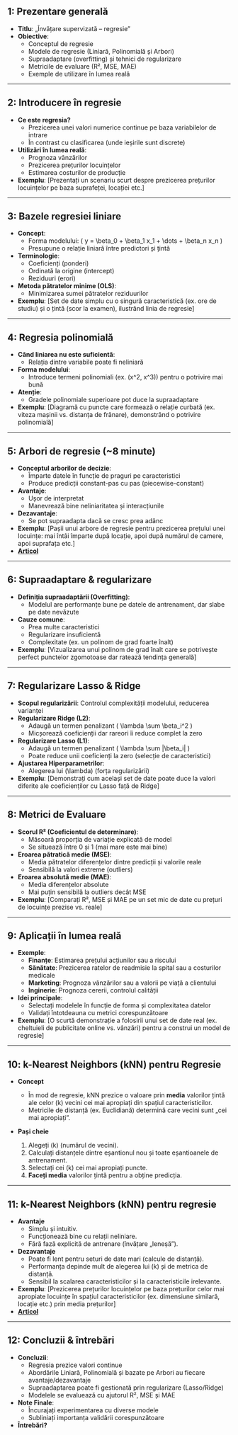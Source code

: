 ## 1: Prezentare generală
- **Titlu**: „Învățare supervizată – regresie”
- **Obiective**:
  - Conceptul de regresie
  - Modele de regresie (Liniară, Polinomială și Arbori)
  - Supraadaptare (overfitting) și tehnici de regularizare
  - Metricile de evaluare (R², MSE, MAE)
  - Exemple de utilizare în lumea reală

---

## 2: Introducere în regresie
- **Ce este regresia?**
  - Prezicerea unei valori numerice continue pe baza variabilelor de intrare
  - În contrast cu clasificarea (unde ieșirile sunt discrete)
- **Utilizări în lumea reală**:
  - Prognoza vânzărilor
  - Prezicerea prețurilor locuințelor
  - Estimarea costurilor de producție
- **Exemplu**: [Prezentați un scenariu scurt despre prezicerea prețurilor locuințelor pe baza suprafeței, locației etc.]

---

## 3: Bazele regresiei liniare
- **Concept**:
  - Forma modelului: \( y = \beta_0 + \beta_1 x_1 + \dots + \beta_n x_n \)
  - Presupune o relație liniară între predictori și țintă
- **Terminologie**:
  - Coeficienți (ponderi)
  - Ordinată la origine (intercept)
  - Reziduuri (erori)
- **Metoda pătratelor minime (OLS)**:
  - Minimizarea sumei pătratelor reziduurilor
- **Exemplu**: [Set de date simplu cu o singură caracteristică (ex. ore de studiu) și o țintă (scor la examen), ilustrând linia de regresie]

---

## 4: Regresia polinomială
- **Când liniarea nu este suficientă**:
  - Relația dintre variabile poate fi neliniară
- **Forma modelului**:
  - Introduce termeni polinomiali (ex. \(x^2, x^3\)) pentru o potrivire mai bună
- **Atenție**:
  - Gradele polinomiale superioare pot duce la supraadaptare
- **Exemplu**: [Diagramă cu puncte care formează o relație curbată (ex. viteza mașinii vs. distanța de frânare), demonstrând o potrivire polinomială]

---

## 5: Arbori de regresie (~8 minute)
- **Conceptul arborilor de decizie**:
  - Împarte datele în funcție de praguri pe caracteristici
  - Produce predicții constant-pas cu pas (piecewise-constant)
- **Avantaje**:
  - Ușor de interpretat
  - Manevrează bine neliniaritatea și interacțiunile
- **Dezavantaje**:
  - Se pot supraadapta dacă se cresc prea adânc
- **Exemplu**: [Pașii unui arbore de regresie pentru prezicerea prețului unei locuințe: mai întâi împarte după locație, apoi după numărul de camere, apoi suprafața etc.]
- **[Articol](https://towardsdatascience.com/decision-tree-regressor-explained-a-visual-guide-with-code-examples-fbd2836c3bef/)**

---

## 6: Supraadaptare & regularizare
- **Definiția supraadaptării (Overfitting)**:
  - Modelul are performanțe bune pe datele de antrenament, dar slabe pe date nevăzute
- **Cauze comune**:
  - Prea multe caracteristici
  - Regularizare insuficientă
  - Complexitate (ex. un polinom de grad foarte înalt)
- **Exemplu**: [Vizualizarea unui polinom de grad înalt care se potrivește perfect punctelor zgomotoase dar ratează tendința generală]

---

## 7: Regularizare Lasso & Ridge
- **Scopul regularizării**: Controlul complexității modelului, reducerea varianței
- **Regularizare Ridge (L2)**:
  - Adaugă un termen penalizant \( \lambda \sum \beta_i^2 \)
  - Micșorează coeficienții dar rareori îi reduce complet la zero
- **Regularizare Lasso (L1)**:
  - Adaugă un termen penalizant \( \lambda \sum |\beta_i| \)
  - Poate reduce unii coeficienți la zero (selecție de caracteristici)
- **Ajustarea Hiperparametrilor**:
  - Alegerea lui \(\lambda\) (forța regularizării)
- **Exemplu**: [Demonstrați cum același set de date poate duce la valori diferite ale coeficienților cu Lasso față de Ridge]

---

## 8: Metrici de Evaluare
- **Scorul R² (Coeficientul de determinare)**:
  - Măsoară proporția de variație explicată de model
  - Se situează între 0 și 1 (mai mare este mai bine)
- **Eroarea pătratică medie (MSE)**:
  - Media pătratelor diferențelor dintre predicții și valorile reale
  - Sensibilă la valori extreme (outliers)
- **Eroarea absolută medie (MAE)**:
  - Media diferențelor absolute
  - Mai puțin sensibilă la outliers decât MSE
- **Exemplu**: [Comparați R², MSE și MAE pe un set mic de date cu prețuri de locuințe prezise vs. reale]

---

## 9: Aplicații în lumea reală
- **Exemple**:
  - **Finanțe**: Estimarea prețului acțiunilor sau a riscului
  - **Sănătate**: Prezicerea ratelor de readmisie la spital sau a costurilor medicale
  - **Marketing**: Prognoza vânzărilor sau a valorii pe viață a clientului
  - **Inginerie**: Prognoza cererii, controlul calității
- **Idei principale**:
  - Selectați modelele în funcție de forma și complexitatea datelor
  - Validați întotdeauna cu metrici corespunzătoare
- **Exemplu**: [O scurtă demonstrație a folosirii unui set de date real (ex. cheltuieli de publicitate online vs. vânzări) pentru a construi un model de regresie]

---

## 10: k-Nearest Neighbors (kNN) pentru Regresie
- **Concept**
  - În mod de regresie, kNN prezice o valoare prin **media** valorilor țintă ale celor \(k\) vecini cei mai apropiați din spațiul caracteristicilor.
  - Metricile de distanță (ex. Euclidiană) determină care vecini sunt „cei mai apropiați”.

- **Pași cheie**
  1. Alegeți \(k\) (numărul de vecini).
  2. Calculați distanțele dintre eșantionul nou și toate eșantioanele de antrenament.
  3. Selectați cei \(k\) cei mai apropiați puncte.
  4. **Faceți media** valorilor țintă pentru a obține predicția.

---

## 11: k-Nearest Neighbors (kNN) pentru regresie
- **Avantaje**
  - Simplu și intuitiv.
  - Funcționează bine cu relații neliniare.
  - Fără fază explicită de antrenare (învățare „leneșă”).
- **Dezavantaje**
  - Poate fi lent pentru seturi de date mari (calcule de distanță).
  - Performanța depinde mult de alegerea lui \(k\) și de metrica de distanță.
  - Sensibil la scalarea caracteristicilor și la caracteristicile irelevante.
- **Exemplu**: [Prezicerea prețurilor locuințelor pe baza prețurilor celor mai apropiate locuințe în spațiul caracteristicilor (ex. dimensiune similară, locație etc.) prin media prețurilor]
- **[Articol](https://www.analyticsvidhya.com/blog/2018/08/k-nearest-neighbor-introduction-regression-python/)**

---

## 12: Concluzii & întrebări
- **Concluzii**:
  - Regresia prezice valori continue
  - Abordările Liniară, Polinomială și bazate pe Arbori au fiecare avantaje/dezavantaje
  - Supraadaptarea poate fi gestionată prin regularizare (Lasso/Ridge)
  - Modelele se evaluează cu ajutorul R², MSE și MAE
- **Note Finale**:
  - Încurajați experimentarea cu diverse modele
  - Subliniați importanța validării corespunzătoare
- **Întrebări?**
